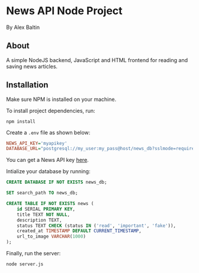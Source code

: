 # News API Node Project

By Alex Baltin

## About
A simple NodeJS backend, JavaScript and HTML frontend for reading and saving news articles.

## Installation 
Make sure NPM is installed on your machine.

To install project dependencies, run:
```shell
npm install
```

Create a `.env` file as shown below:
```ini
NEWS_API_KEY='myapikey'
DATABASE_URL="postgresql://my_user:my_pass@host/news_db?sslmode=require"
```
You can get a News API key [here](https://newsapi.org/).

Intialize your database by running:
```SQL
CREATE DATABASE IF NOT EXISTS news_db;

SET search_path TO news_db;

CREATE TABLE IF NOT EXISTS news (
    id SERIAL PRIMARY KEY,
    title TEXT NOT NULL,
    description TEXT,
    status TEXT CHECK (status IN ('read', 'important', 'fake')),
    created_at TIMESTAMP DEFAULT CURRENT_TIMESTAMP,
    url_to_image VARCHAR(1000)
);
```

Finally, run the server:
```shell
node server.js
```
